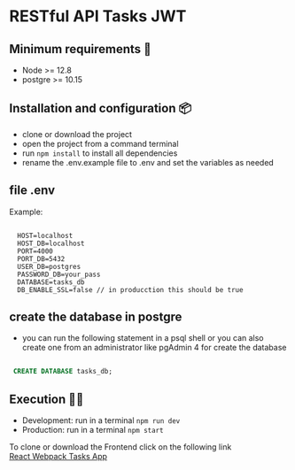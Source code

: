 # RESTful API Tasks JWT

## Minimum requirements 📄
- Node >= 12.8
- postgre >= 10.15


## Installation and configuration 📦
- clone or download the project
- open the project from a command terminal
- run `npm install` to install all dependencies
- rename the .env.example file to .env and set the variables as needed

## file .env

Example:

```env

  HOST=localhost
  HOST_DB=localhost
  PORT=4000
  PORT_DB=5432
  USER_DB=postgres
  PASSWORD_DB=your_pass
  DATABASE=tasks_db
  DB_ENABLE_SSL=false // in producction this should be true
```

## create the database in postgre

- you can run the following statement in a psql shell or you can also create one from an administrator like pgAdmin 4 for create the database

```sql

 CREATE DATABASE tasks_db;
```

## Execution 🚀🚀 
- Development: run in a terminal `npm run dev`
- Production: run in a terminal `npm start`


To clone or download the Frontend click on the following link 
<br>
<a href="https://github.com/eduardo-talavera/react-webpack-task-app">React Webpack Tasks App</a>
